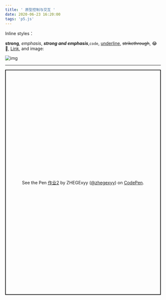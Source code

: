 ```yaml
---
title: ' 原型控制与交互 '
date: 2020-06-23 16:20:00
tags: 'p5.js'
---
```

Inline styles：

**strong**, *emphasis*, ***strong and emphasis***,`code`, <u>underline</u>, ~~strikethrough~~, :joy:🤣, [Link](https://example.com), and image:

![img](https://i.loli.net/2020/06/11/Zcw3IF1YQsonDzJ.png)

---


<p class="codepen" data-height="729" data-theme-id="light" data-default-tab="result" data-user="zhegexyy" data-slug-hash="gOPPyPB" style="height: 729px; box-sizing: border-box; display: flex; align-items: center; justify-content: center; border: 2px solid; margin: 1em 0; padding: 1em;" data-pen-title="作业2">
  <span>See the Pen <a href="https://codepen.io/zhegexyy/pen/gOPPyPB">
  作业2</a> by ZHEGExyy (<a href="https://codepen.io/zhegexyy">@zhegexyy</a>)
  on <a href="https://codepen.io">CodePen</a>.</span>
</p>
<script async src="https://static.codepen.io/assets/embed/ei.js"></script>